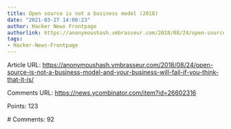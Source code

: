 ```yaml
---
title: Open source is not a business model (2018)
date: "2021-03-27 14:00:23"
author: Hacker News Frontpage
authorlink: https://anonymoushash.vmbrasseur.com/2018/08/24/open-source-is-not-a-business-model-and-your-business-will-fail-if-you-think-that-it-is/
tags:
- Hacker-News-Frontpage
---
```


<p>Article URL: <a href="https://anonymoushash.vmbrasseur.com/2018/08/24/open-source-is-not-a-business-model-and-your-business-will-fail-if-you-think-that-it-is/">https://anonymoushash.vmbrasseur.com/2018/08/24/open-source-is-not-a-business-model-and-your-business-will-fail-if-you-think-that-it-is/</a></p>
<p>Comments URL: <a href="https://news.ycombinator.com/item?id=26602316">https://news.ycombinator.com/item?id=26602316</a></p>
<p>Points: 123</p>
<p># Comments: 92</p>
